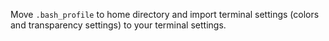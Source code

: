 Move `.bash_profile` to home directory and import terminal settings (colors and transparency settings) to your terminal settings.
